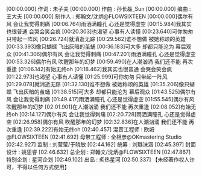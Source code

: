 [00:00.000] 作词 : 未子夫
[00:00.000] 作曲 : 孙长磊_Sun
[00:00.000] 编曲 : 王大夫
[00:00.000] 制作人 : 郑翰文/沈炳@FLOWSIXTEEN
[00:00.000]偶尔有风 会让我觉得刺痛
[00:06.764]雨洒满瞳孔 心还是觉得虚空
[00:15.984]我其实也很普通 会哭会笑会疯
[00:20.303]也渴望 心事有人读懂
[00:23.640]可你匆匆 只带起一阵风
[00:26.724]就消逝无踪
[00:29.562]谁不想做 被她称颂的英雄
[00:33.393]像只蝴蝶 飞出灰暗的茧蛹
[00:36.183]可大多 却都只能沦为 幕后观众
[00:41.306]偶尔有风 会让我觉得刺痛
[00:47.201]雨洒满瞳孔 心还是觉得虚空
[00:53.326]偶尔有风 吹醒那年的幻梦
[00:59.490]在人潮汹涌 我们还不能 再次重逢
[01:06.142]有始无终oh
[01:18.462]我其实也很普通 会哭会笑会疯
[01:22.973]也渴望 心事有人读懂
[01:25.999]可你匆匆 只带起一阵风
[01:29.078]就消逝无踪
[01:32.130]谁不想做 被她称颂的英雄
[01:35.206]像只蝴蝶 飞出灰暗的茧蛹
[01:38.515]可大多 却都只能沦为 幕后观众
[01:43.525]偶尔有风 会让我觉得刺痛
[01:49.417]雨洒满瞳孔 心还是觉得虚空
[01:55.545]偶尔有风 吹醒那年的幻梦
[02:01.901]在人潮汹涌 我们还不能 再次重逢
[02:08.052]有始无终oh
[02:14.127]偶尔有风 会让我觉得刺痛
[02:20.728]雨洒满瞳孔 心还是觉得虚空
[02:26.958]偶尔有风 吹醒那年的幻梦
[02:32.836]在人潮汹涌 我们还不能 再次重逢
[02:39.222]有始无终oh
[02:40.457] 混音工程师 : 欧姆@FLOWSIXTEEN
[02:41.692] 母带工程师 : 全相彦@OKmastering Studio
[02:42.927] 监制 : 刘莹莹/于晓敏
[02:44.162] 统筹 : 刘璐沫涵
[02:45.397] 封面设计 : 姚思睿
[02:46.632] 总企划 : 郑翰文/沈炳@FLOWSIXTEEN
[02:47.867] 特别企划 : 星河企划
[02:49.102] 出品 : 炙热星河
[02:50.337] 【未经著作权人许可，不得以任何方式使用】

